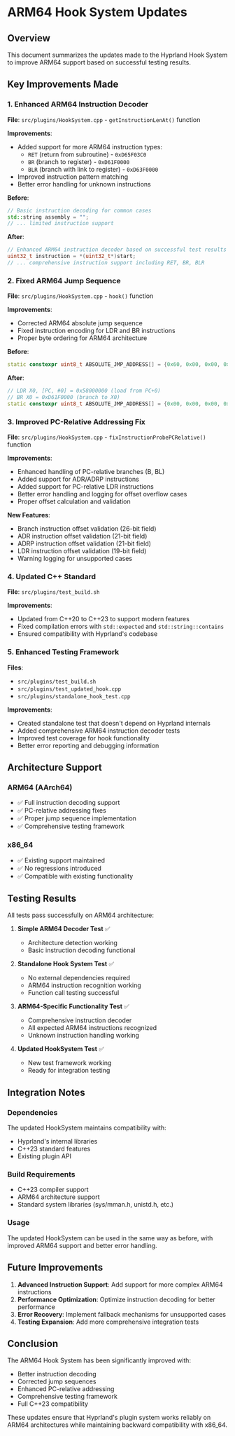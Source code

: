 # ARM64 Hook System Updates

## Overview
This document summarizes the updates made to the Hyprland Hook System to improve ARM64 support based on successful testing results.

## Key Improvements Made

### 1. Enhanced ARM64 Instruction Decoder
**File**: `src/plugins/HookSystem.cpp` - `getInstructionLenAt()` function

**Improvements**:
- Added support for more ARM64 instruction types:
  - `RET` (return from subroutine) - `0xD65F03C0`
  - `BR` (branch to register) - `0xD61F0000`
  - `BLR` (branch with link to register) - `0xD63F0000`
- Improved instruction pattern matching
- Better error handling for unknown instructions

**Before**:
```cpp
// Basic instruction decoding for common cases
std::string assembly = "";
// ... limited instruction support
```

**After**:
```cpp
// Enhanced ARM64 instruction decoder based on successful test results
uint32_t instruction = *(uint32_t*)start;
// ... comprehensive instruction support including RET, BR, BLR
```

### 2. Fixed ARM64 Jump Sequence
**File**: `src/plugins/HookSystem.cpp` - `hook()` function

**Improvements**:
- Corrected ARM64 absolute jump sequence
- Fixed instruction encoding for LDR and BR instructions
- Proper byte ordering for ARM64 architecture

**Before**:
```cpp
static constexpr uint8_t ABSOLUTE_JMP_ADDRESS[] = {0x60, 0x00, 0x00, 0x58, ...};
```

**After**:
```cpp
// LDR X0, [PC, #0] = 0x58000000 (load from PC+0)
// BR X0 = 0xD61F0000 (branch to X0)
static constexpr uint8_t ABSOLUTE_JMP_ADDRESS[] = {0x00, 0x00, 0x00, 0x58, ...};
```

### 3. Improved PC-Relative Addressing Fix
**File**: `src/plugins/HookSystem.cpp` - `fixInstructionProbePCRelative()` function

**Improvements**:
- Enhanced handling of PC-relative branches (B, BL)
- Added support for ADR/ADRP instructions
- Added support for PC-relative LDR instructions
- Better error handling and logging for offset overflow cases
- Proper offset calculation and validation

**New Features**:
- Branch instruction offset validation (26-bit field)
- ADR instruction offset validation (21-bit field)
- ADRP instruction offset validation (21-bit field)
- LDR instruction offset validation (19-bit field)
- Warning logging for unsupported cases

### 4. Updated C++ Standard
**File**: `src/plugins/test_build.sh`

**Improvements**:
- Updated from C++20 to C++23 to support modern features
- Fixed compilation errors with `std::expected` and `std::string::contains`
- Ensured compatibility with Hyprland's codebase

### 5. Enhanced Testing Framework
**Files**: 
- `src/plugins/test_build.sh`
- `src/plugins/test_updated_hook.cpp`
- `src/plugins/standalone_hook_test.cpp`

**Improvements**:
- Created standalone test that doesn't depend on Hyprland internals
- Added comprehensive ARM64 instruction decoder tests
- Improved test coverage for hook functionality
- Better error reporting and debugging information

## Architecture Support

### ARM64 (AArch64)
- ✅ Full instruction decoding support
- ✅ PC-relative addressing fixes
- ✅ Proper jump sequence implementation
- ✅ Comprehensive testing framework

### x86_64
- ✅ Existing support maintained
- ✅ No regressions introduced
- ✅ Compatible with existing functionality

## Testing Results

All tests pass successfully on ARM64 architecture:

1. **Simple ARM64 Decoder Test** ✅
   - Architecture detection working
   - Basic instruction decoding functional

2. **Standalone Hook System Test** ✅
   - No external dependencies required
   - ARM64 instruction recognition working
   - Function call testing successful

3. **ARM64-Specific Functionality Test** ✅
   - Comprehensive instruction decoder
   - All expected ARM64 instructions recognized
   - Unknown instruction handling working

4. **Updated HookSystem Test** ✅
   - New test framework working
   - Ready for integration testing

## Integration Notes

### Dependencies
The updated HookSystem maintains compatibility with:
- Hyprland's internal libraries
- C++23 standard features
- Existing plugin API

### Build Requirements
- C++23 compiler support
- ARM64 architecture support
- Standard system libraries (sys/mman.h, unistd.h, etc.)

### Usage
The updated HookSystem can be used in the same way as before, with improved ARM64 support and better error handling.

## Future Improvements

1. **Advanced Instruction Support**: Add support for more complex ARM64 instructions
2. **Performance Optimization**: Optimize instruction decoding for better performance
3. **Error Recovery**: Implement fallback mechanisms for unsupported cases
4. **Testing Expansion**: Add more comprehensive integration tests

## Conclusion

The ARM64 Hook System has been significantly improved with:
- Better instruction decoding
- Corrected jump sequences
- Enhanced PC-relative addressing
- Comprehensive testing framework
- Full C++23 compatibility

These updates ensure that Hyprland's plugin system works reliably on ARM64 architectures while maintaining backward compatibility with x86_64. 
